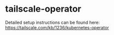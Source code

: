 # tailscale-operator

Detailed setup instructions can be found here: https://tailscale.com/kb/1236/kubernetes-operator

